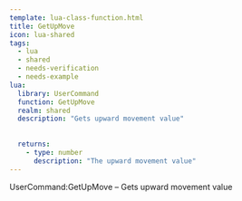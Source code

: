 ```yaml
---
template: lua-class-function.html
title: GetUpMove
icon: lua-shared
tags:
  - lua
  - shared
  - needs-verification
  - needs-example
lua:
  library: UserCommand
  function: GetUpMove
  realm: shared
  description: "Gets upward movement value"
  
  
  returns:
    - type: number
      description: "The upward movement value"
---
```


<div class="lua__search__keywords">
UserCommand:GetUpMove &#x2013; Gets upward movement value
</div>
